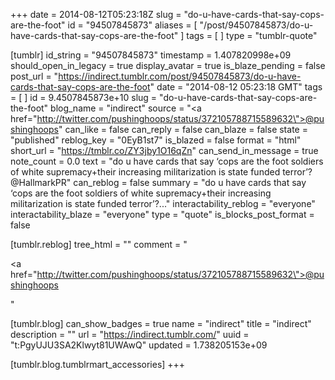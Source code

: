 +++
date = 2014-08-12T05:23:18Z
slug = "do-u-have-cards-that-say-cops-are-the-foot"
id = "94507845873"
aliases = [ "/post/94507845873/do-u-have-cards-that-say-cops-are-the-foot" ]
tags = [ ]
type = "tumblr-quote"

[tumblr]
id_string = "94507845873"
timestamp = 1.407820998e+09
should_open_in_legacy = true
display_avatar = true
is_blaze_pending = false
post_url = "https://indirect.tumblr.com/post/94507845873/do-u-have-cards-that-say-cops-are-the-foot"
date = "2014-08-12 05:23:18 GMT"
tags = [ ]
id = 9.4507845873e+10
slug = "do-u-have-cards-that-say-cops-are-the-foot"
blog_name = "indirect"
source = "<a href=\"http://twitter.com/pushinghoops/status/372105788715589632\">@pushinghoops</a>"
can_like = false
can_reply = false
can_blaze = false
state = "published"
reblog_key = "0EyB1st7"
is_blazed = false
format = "html"
short_url = "https://tmblr.co/ZY3jby1O16qZn"
can_send_in_message = true
note_count = 0.0
text = "do u have cards that say &lsquo;cops are the foot soldiers of white supremacy+their increasing militarization is state funded terror&rsquo;? @HallmarkPR"
can_reblog = false
summary = "do u have cards that say ‘cops are the foot soldiers of white supremacy+their increasing militarization is state funded terror’?..."
interactability_reblog = "everyone"
interactability_blaze = "everyone"
type = "quote"
is_blocks_post_format = false

[tumblr.reblog]
tree_html = ""
comment = "<p><a href=\"http://twitter.com/pushinghoops/status/372105788715589632\">@pushinghoops</a></p>"

[tumblr.blog]
can_show_badges = true
name = "indirect"
title = "indirect"
description = ""
url = "https://indirect.tumblr.com/"
uuid = "t:PgyUJU3SA2Klwyt81UWAwQ"
updated = 1.738205153e+09

[tumblr.blog.tumblrmart_accessories]
+++
